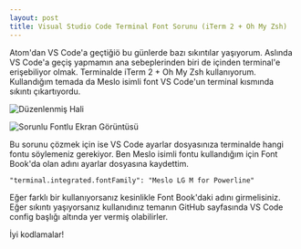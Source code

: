 ```yaml
---
layout: post
title: Visual Studio Code Terminal Font Sorunu (iTerm 2 + Oh My Zsh)
---
```



Atom'dan VS Code'a geçtiğiö bu günlerde bazı sıkıntılar yaşıyorum. Aslında VS Code'a geçiş yapmamın ana sebeplerinden biri de içinden terminal'e erişebiliyor olmak. Terminalde iTerm 2 + Oh My Zsh kullanıyorum. Kullandığım temada da Meslo isimli font VS Code'un terminal kısmında sıkıntı çıkartıyordu.

![Düzenlenmiş Hali](http://img508.yukle.tc/images/4735Screenshot_2018-03-25_230836.jpg)

![Sorunlu Fontlu Ekran Görüntüsü](http://img508.yukle.tc/images/7809Screenshot_2018-03-25_230230.jpg)

Bu sorunu çözmek için ise VS Code ayarlar dosyasınıza terminalde hangi fontu söylemeniz gerekiyor. Ben Meslo isimli fontu kullandığım için Font Book'da olan adını ayarlar dosyasına kaydettim.

    "terminal.integrated.fontFamily": "Meslo LG M for Powerline"

Eğer farklı bir kullanıyorsanız kesinlikle Font Book'daki adını girmelisiniz. Eğer sıkıntı yaşıyorsanız kullanıdınız temanın GitHub sayfasında VS Code config başlığı altında yer vermiş olabilirler.

İyi kodlamalar!